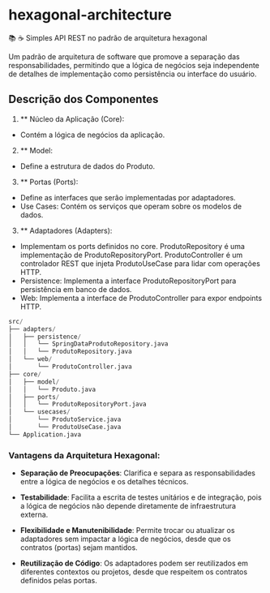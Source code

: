 # hexagonal-architecture
📚 ☕️ Simples API REST no padrão de arquitetura hexagonal


Um padrão de arquitetura de software que promove a separação das responsabilidades, permitindo que a lógica de negócios seja independente de detalhes de implementação como persistência ou interface do usuário.

## Descrição dos Componentes

1. ** Núcleo da Aplicação (Core): </br>
- Contém a lógica de negócios da aplicação. </br>
2. ** Model: </br>
- Define a estrutura de dados do Produto. </br>
3. ** Portas (Ports):</br>
- Define as interfaces que serão implementadas por adaptadores. </br>
- Use Cases: Contém os serviços que operam sobre os modelos de dados. </br>
3. ** Adaptadores (Adapters): </br>
- Implementam os ports definidos no core. ProdutoRepository é uma implementação de ProdutoRepositoryPort. ProdutoController é um controlador REST que injeta ProdutoUseCase para lidar com operações HTTP. </br>
- Persistence: Implementa a interface ProdutoRepositoryPort para persistência em banco de dados. </br>
- Web: Implementa a interface de ProdutoController para expor endpoints HTTP. </br>


```python
src/
├── adapters/
│   ├── persistence/
│   │   └── SpringDataProdutoRepository.java
│   │   └── ProdutoRepository.java
│   └── web/
│       └── ProdutoController.java
├── core/
│   ├── model/
│   │   └── Produto.java
│   ├── ports/
│   │   └── ProdutoRepositoryPort.java
│   └── usecases/
│       └── ProdutoService.java
│       └── ProdutoUseCase.java
└── Application.java
```

### Vantagens da Arquitetura Hexagonal:

- **Separação de Preocupações**: Clarifica e separa as responsabilidades entre a lógica de negócios e os detalhes técnicos.
  
- **Testabilidade**: Facilita a escrita de testes unitários e de integração, pois a lógica de negócios não depende diretamente de infraestrutura externa.

- **Flexibilidade e Manutenibilidade**: Permite trocar ou atualizar os adaptadores sem impactar a lógica de negócios, desde que os contratos (portas) sejam mantidos.

- **Reutilização de Código**: Os adaptadores podem ser reutilizados em diferentes contextos ou projetos, desde que respeitem os contratos definidos pelas portas.
